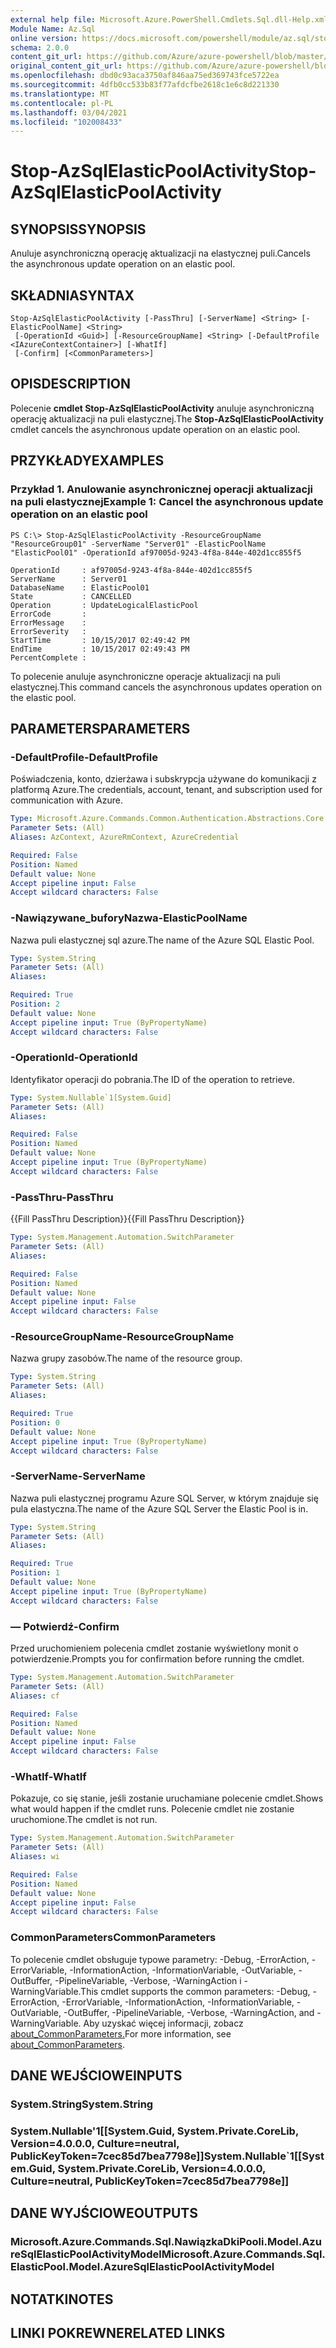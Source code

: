 ```yaml
---
external help file: Microsoft.Azure.PowerShell.Cmdlets.Sql.dll-Help.xml
Module Name: Az.Sql
online version: https://docs.microsoft.com/powershell/module/az.sql/stop-azsqlelasticpoolactivity
schema: 2.0.0
content_git_url: https://github.com/Azure/azure-powershell/blob/master/src/Sql/Sql/help/Stop-AzSqlElasticPoolActivity.md
original_content_git_url: https://github.com/Azure/azure-powershell/blob/master/src/Sql/Sql/help/Stop-AzSqlElasticPoolActivity.md
ms.openlocfilehash: dbd0c93aca3750af846aa75ed369743fce5722ea
ms.sourcegitcommit: 4dfb0cc533b83f77afdcfbe2618c1e6c8d221330
ms.translationtype: MT
ms.contentlocale: pl-PL
ms.lasthandoff: 03/04/2021
ms.locfileid: "102008433"
---
```

# <span data-ttu-id="45238-101">Stop-AzSqlElasticPoolActivity</span><span class="sxs-lookup"><span data-stu-id="45238-101">Stop-AzSqlElasticPoolActivity</span></span>

## <span data-ttu-id="45238-102">SYNOPSIS</span><span class="sxs-lookup"><span data-stu-id="45238-102">SYNOPSIS</span></span>
<span data-ttu-id="45238-103">Anuluje asynchroniczną operację aktualizacji na elastycznej puli.</span><span class="sxs-lookup"><span data-stu-id="45238-103">Cancels the asynchronous update operation on an elastic pool.</span></span>

## <span data-ttu-id="45238-104">SKŁADNIA</span><span class="sxs-lookup"><span data-stu-id="45238-104">SYNTAX</span></span>

```
Stop-AzSqlElasticPoolActivity [-PassThru] [-ServerName] <String> [-ElasticPoolName] <String>
 [-OperationId <Guid>] [-ResourceGroupName] <String> [-DefaultProfile <IAzureContextContainer>] [-WhatIf]
 [-Confirm] [<CommonParameters>]
```

## <span data-ttu-id="45238-105">OPIS</span><span class="sxs-lookup"><span data-stu-id="45238-105">DESCRIPTION</span></span>
<span data-ttu-id="45238-106">Polecenie **cmdlet Stop-AzSqlElasticPoolActivity** anuluje asynchroniczną operację aktualizacji na puli elastycznej.</span><span class="sxs-lookup"><span data-stu-id="45238-106">The **Stop-AzSqlElasticPoolActivity** cmdlet cancels the asynchronous update operation on an elastic pool.</span></span>

## <span data-ttu-id="45238-107">PRZYKŁADY</span><span class="sxs-lookup"><span data-stu-id="45238-107">EXAMPLES</span></span>

### <span data-ttu-id="45238-108">Przykład 1. Anulowanie asynchronicznej operacji aktualizacji na puli elastycznej</span><span class="sxs-lookup"><span data-stu-id="45238-108">Example 1: Cancel the asynchronous update operation on an elastic pool</span></span>
```
PS C:\> Stop-AzSqlElasticPoolActivity -ResourceGroupName "ResourceGroup01" -ServerName "Server01" -ElasticPoolName "ElasticPool01" -OperationId af97005d-9243-4f8a-844e-402d1cc855f5

OperationId     : af97005d-9243-4f8a-844e-402d1cc855f5
ServerName      : Server01
DatabaseName    : ElasticPool01
State           : CANCELLED
Operation       : UpdateLogicalElasticPool
ErrorCode       :
ErrorMessage    :
ErrorSeverity   :
StartTime       : 10/15/2017 02:49:42 PM
EndTime         : 10/15/2017 02:49:43 PM
PercentComplete :
```

<span data-ttu-id="45238-109">To polecenie anuluje asynchroniczne operacje aktualizacji na puli elastycznej.</span><span class="sxs-lookup"><span data-stu-id="45238-109">This command cancels the asynchronous updates operation on the elastic pool.</span></span>

## <span data-ttu-id="45238-110">PARAMETERS</span><span class="sxs-lookup"><span data-stu-id="45238-110">PARAMETERS</span></span>

### <span data-ttu-id="45238-111">-DefaultProfile</span><span class="sxs-lookup"><span data-stu-id="45238-111">-DefaultProfile</span></span>
<span data-ttu-id="45238-112">Poświadczenia, konto, dzierżawa i subskrypcja używane do komunikacji z platformą Azure.</span><span class="sxs-lookup"><span data-stu-id="45238-112">The credentials, account, tenant, and subscription used for communication with Azure.</span></span>

```yaml
Type: Microsoft.Azure.Commands.Common.Authentication.Abstractions.Core.IAzureContextContainer
Parameter Sets: (All)
Aliases: AzContext, AzureRmContext, AzureCredential

Required: False
Position: Named
Default value: None
Accept pipeline input: False
Accept wildcard characters: False
```

### <span data-ttu-id="45238-113">-Nawiązywane_buforyNazwa</span><span class="sxs-lookup"><span data-stu-id="45238-113">-ElasticPoolName</span></span>
<span data-ttu-id="45238-114">Nazwa puli elastycznej sql azure.</span><span class="sxs-lookup"><span data-stu-id="45238-114">The name of the Azure SQL Elastic Pool.</span></span>

```yaml
Type: System.String
Parameter Sets: (All)
Aliases:

Required: True
Position: 2
Default value: None
Accept pipeline input: True (ByPropertyName)
Accept wildcard characters: False
```

### <span data-ttu-id="45238-115">-OperationId</span><span class="sxs-lookup"><span data-stu-id="45238-115">-OperationId</span></span>
<span data-ttu-id="45238-116">Identyfikator operacji do pobrania.</span><span class="sxs-lookup"><span data-stu-id="45238-116">The ID of the operation to retrieve.</span></span>

```yaml
Type: System.Nullable`1[System.Guid]
Parameter Sets: (All)
Aliases:

Required: False
Position: Named
Default value: None
Accept pipeline input: True (ByPropertyName)
Accept wildcard characters: False
```

### <span data-ttu-id="45238-117">-PassThru</span><span class="sxs-lookup"><span data-stu-id="45238-117">-PassThru</span></span>
<span data-ttu-id="45238-118">{{Fill PassThru Description}}</span><span class="sxs-lookup"><span data-stu-id="45238-118">{{Fill PassThru Description}}</span></span>

```yaml
Type: System.Management.Automation.SwitchParameter
Parameter Sets: (All)
Aliases:

Required: False
Position: Named
Default value: None
Accept pipeline input: False
Accept wildcard characters: False
```

### <span data-ttu-id="45238-119">-ResourceGroupName</span><span class="sxs-lookup"><span data-stu-id="45238-119">-ResourceGroupName</span></span>
<span data-ttu-id="45238-120">Nazwa grupy zasobów.</span><span class="sxs-lookup"><span data-stu-id="45238-120">The name of the resource group.</span></span>

```yaml
Type: System.String
Parameter Sets: (All)
Aliases:

Required: True
Position: 0
Default value: None
Accept pipeline input: True (ByPropertyName)
Accept wildcard characters: False
```

### <span data-ttu-id="45238-121">-ServerName</span><span class="sxs-lookup"><span data-stu-id="45238-121">-ServerName</span></span>
<span data-ttu-id="45238-122">Nazwa puli elastycznej programu Azure SQL Server, w którym znajduje się pula elastyczna.</span><span class="sxs-lookup"><span data-stu-id="45238-122">The name of the Azure SQL Server the Elastic Pool is in.</span></span>

```yaml
Type: System.String
Parameter Sets: (All)
Aliases:

Required: True
Position: 1
Default value: None
Accept pipeline input: True (ByPropertyName)
Accept wildcard characters: False
```

### <span data-ttu-id="45238-123">— Potwierdź</span><span class="sxs-lookup"><span data-stu-id="45238-123">-Confirm</span></span>
<span data-ttu-id="45238-124">Przed uruchomieniem polecenia cmdlet zostanie wyświetlony monit o potwierdzenie.</span><span class="sxs-lookup"><span data-stu-id="45238-124">Prompts you for confirmation before running the cmdlet.</span></span>

```yaml
Type: System.Management.Automation.SwitchParameter
Parameter Sets: (All)
Aliases: cf

Required: False
Position: Named
Default value: None
Accept pipeline input: False
Accept wildcard characters: False
```

### <span data-ttu-id="45238-125">-WhatIf</span><span class="sxs-lookup"><span data-stu-id="45238-125">-WhatIf</span></span>
<span data-ttu-id="45238-126">Pokazuje, co się stanie, jeśli zostanie uruchamiane polecenie cmdlet.</span><span class="sxs-lookup"><span data-stu-id="45238-126">Shows what would happen if the cmdlet runs.</span></span>
<span data-ttu-id="45238-127">Polecenie cmdlet nie zostanie uruchomione.</span><span class="sxs-lookup"><span data-stu-id="45238-127">The cmdlet is not run.</span></span>

```yaml
Type: System.Management.Automation.SwitchParameter
Parameter Sets: (All)
Aliases: wi

Required: False
Position: Named
Default value: None
Accept pipeline input: False
Accept wildcard characters: False
```

### <span data-ttu-id="45238-128">CommonParameters</span><span class="sxs-lookup"><span data-stu-id="45238-128">CommonParameters</span></span>
<span data-ttu-id="45238-129">To polecenie cmdlet obsługuje typowe parametry: -Debug, -ErrorAction, -ErrorVariable, -InformationAction, -InformationVariable, -OutVariable, -OutBuffer, -PipelineVariable, -Verbose, -WarningAction i -WarningVariable.</span><span class="sxs-lookup"><span data-stu-id="45238-129">This cmdlet supports the common parameters: -Debug, -ErrorAction, -ErrorVariable, -InformationAction, -InformationVariable, -OutVariable, -OutBuffer, -PipelineVariable, -Verbose, -WarningAction, and -WarningVariable.</span></span> <span data-ttu-id="45238-130">Aby uzyskać więcej informacji, zobacz [about_CommonParameters.](http://go.microsoft.com/fwlink/?LinkID=113216)</span><span class="sxs-lookup"><span data-stu-id="45238-130">For more information, see [about_CommonParameters](http://go.microsoft.com/fwlink/?LinkID=113216).</span></span>

## <span data-ttu-id="45238-131">DANE WEJŚCIOWE</span><span class="sxs-lookup"><span data-stu-id="45238-131">INPUTS</span></span>

### <span data-ttu-id="45238-132">System.String</span><span class="sxs-lookup"><span data-stu-id="45238-132">System.String</span></span>

### <span data-ttu-id="45238-133">System.Nullable'1[[System.Guid, System.Private.CoreLib, Version=4.0.0.0, Culture=neutral, PublicKeyToken=7cec85d7bea7798e]]</span><span class="sxs-lookup"><span data-stu-id="45238-133">System.Nullable\`1[[System.Guid, System.Private.CoreLib, Version=4.0.0.0, Culture=neutral, PublicKeyToken=7cec85d7bea7798e]]</span></span>

## <span data-ttu-id="45238-134">DANE WYJŚCIOWE</span><span class="sxs-lookup"><span data-stu-id="45238-134">OUTPUTS</span></span>

### <span data-ttu-id="45238-135">Microsoft.Azure.Commands.Sql.NawiązkaDkiPooli.Model.AzureSqlElasticPoolActivityModel</span><span class="sxs-lookup"><span data-stu-id="45238-135">Microsoft.Azure.Commands.Sql.ElasticPool.Model.AzureSqlElasticPoolActivityModel</span></span>

## <span data-ttu-id="45238-136">NOTATKI</span><span class="sxs-lookup"><span data-stu-id="45238-136">NOTES</span></span>

## <span data-ttu-id="45238-137">LINKI POKREWNE</span><span class="sxs-lookup"><span data-stu-id="45238-137">RELATED LINKS</span></span>
